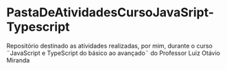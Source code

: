 # PastaDeAtividadesCursoJavaSript-Typescript

Repositório destinado as atividades realizadas, por mim, durante o curso ¨JavaScript e TypeScript do básico ao avançado¨ do Professor Luiz Otávio Miranda
